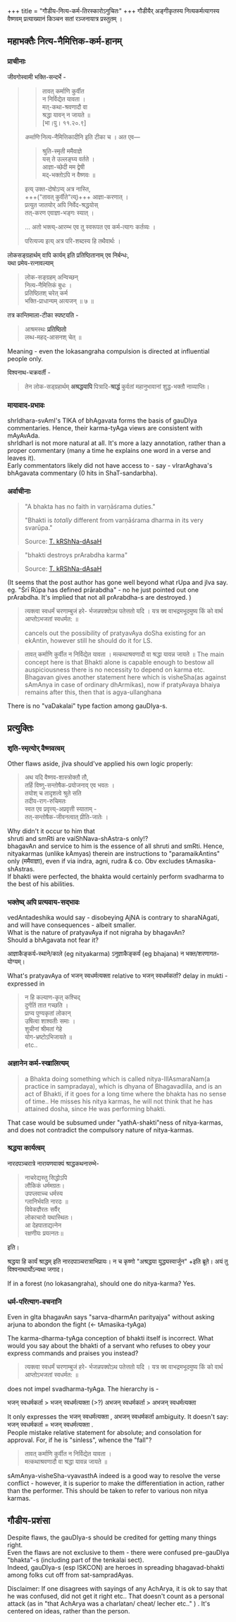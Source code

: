 +++
title = "गौडीय-नित्य-कर्म-तिरस्कारोऽनुचितः"
+++
गौडीयैर् अङ्गीकृतस्य नित्यकर्मत्यागस्य वैष्णवम् प्रत्याख्यानं किञ्चन सतां रञ्जनायात्र प्रस्तुतम् ।   

## महाभक्तैः नित्य-नैमित्तिक-कर्म-हानम्
### प्राचीनाः
जीवगोस्वामी भक्ति-सन्दर्भे -

>> तावत् कर्माणि कुर्वीत  
> न निर्विद्येत यावता ।  
> मत्-कथा-श्रवणादौ वा  
> श्रद्धा यावन् न जायते ॥  
> [भा।पु। ११.२०.९]
>
> *कर्माणि* नित्य-नैमित्तिकादीनि इति टीका च । अत एव—
>
>
>> श्रुति-स्मृती ममैवाज्ञे  
> यस् ते उल्लङ्घ्य वर्तते ।  
> आज्ञा-च्छेदी मम द्वेषी  
> मद्-भक्तोऽपि न वैष्णवः ॥
>
> इत्य् उक्त-दोषोऽप्य् अत्र नास्ति,  
+++("तावत् कुर्वीते"त्य्)+++ आज्ञा-करणात् ।  
प्रत्युत जातयोर् अपि निर्वेद-श्रद्धयोस्  
तत्-करण एवाज्ञा-भङ्गः स्यात् ।  
>
> …
> अतो भक्त्य्-आरम्भ एव तु स्वरूपत एव कर्म-त्यागः कर्तव्यः । 
>
> परित्यज्य इत्य् अत्र परि-शब्दस्य हि तथैवार्थः ।  

लोकसङ्ग्रहार्थम् वापि कार्यम् इति प्रतिष्ठितानाम् एव निर्बन्धः,  
यथा प्रमेय-रत्नावल्याम्

> लोक-सङ्ग्रहम् अन्विच्छन्  
नित्य-नैमित्तिकं बुधः ।  
प्रतिष्ठितश् चरेत् कर्म  
भक्ति-प्राधान्यम् अत्यजन् ॥ ७ ॥

तत्र कान्तिमाला-टीका स्पष्टयति -

> आश्रमस्थः **प्रतिष्ठितो**  
लब्ध-महद्-आसनश् चेत् ॥

Meaning - even the lokasangraha compulsion is directed at influential people only.

विश्वनाथ-चक्रवर्ती -  

> तेन लोक-सड्ग्रहार्थम् **अश्रद्धयापि** पित्रादि-**श्राद्धं** कुर्वतां महानुभावानां शुद्ध-भक्तौ नाव्याप्तिः।



### मायावाद-प्रभावः
shrIdhara-svAmI's TIKA of bhAgavata forms the basis of gauDIya commentaries. Hence, their karma-tyAga views are consistent with mAyAvAda.  
shrIdharI is not more natural at all. It's more a lazy annotation, rather than a proper commentary (many a time he explains one word in a verse and leaves it).  
Early commentators likely did not have access to - say - vIrarAghava's bhAgavata commentary (0 hits in ShaT-sandarbha).

### अर्वाचीनाः

> "A bhakta has no faith in varṇāśrama duties."
>
> "Bhakti is _totally_ different from varṇāśrama dharma in its very svarūpa."
>
> Source: [T. kRShNa-dAsaH](https://bhaktitattva.com/2024/05/12/how-bhakti-destroys-prarabdha-karma/)


> "bhakti destroys prArabdha karma"
>
> Source: [T. kRShNa-dAsaH](https://bhaktitattva.com/2024/05/12/how-bhakti-destroys-prarabdha-karma/)

(It seems that the post author has gone well beyond what rUpa and jIva say.  
eg. "Śrī Rūpa has defined prārabdha" - no he just pointed out one prArabdha. It's implied that not all prArabdha-s are destroyed.
)

> त्यक्त्वा स्वधर्मं चरणाम्बुजं हरे-
र्भजन्नपक्‍वोऽथ पतेत्ततो यदि ।
यत्र क्‍व वाभद्रमभूदमुष्य किं
को वार्थ आप्तोऽभजतां स्वधर्मत: ॥ 
>
> cancels out the possibility of pratyavAya doSha existing for an ekAntin, however still he should do it for LS.

> तावत् कर्माणि कुर्वीत न निर्विद्येत यावता ।
मत्कथाश्रवणादौ वा श्रद्धा यावन्न जायते ॥
> The main concept here is that Bhakti alone is capable enough to bestow all auspiciousness there is no necessity to depend on karma etc.  
>  Bhagavan gives another statement here which is visheSha(as against sAmAnya in case of ordinary dhArmikas), now if pratyAvaya bhaiya remains after this, then that is agya-ullanghana


There is no "vaDakalai" type faction among gauDIya-s.


## प्रत्युक्तिः
### शृति-स्मृत्योर् वैष्णवत्वम्
Other flaws aside, jIva should've applied his own logic properly:

> अथ यदि वैष्णव-शास्त्रोक्तौ तौ,  
तर्हि विष्णु-सन्तोषैक-प्रयोजनाव् एव भवतः ।  
तयोश् च तादृशत्वे श्रुते सति  
तदीय-राग-रुचिमतः  
स्वत एव प्रवृत्त्य्-अप्रवृत्ती स्याताम् -   
तत्-सन्तोषैक-जीवनत्वात् प्रीति-जातेः ।

Why didn't it occur to him that  
shruti and smRti are vaiShNava-shAstra-s only!?  
bhagavAn and service to him is the essence of all shruti and smRti. 
Hence, nityakarmas (unlike kAmyas) therein are instructions to "paramaikAntins" only (ममैवाज्ञा), even if via indra, agni, rudra & co. Obv excludes tAmasika-shAstras.  
If bhakti were perfected, the bhakta would certainly perform svadharma to the best of his abilities.

### भक्तेष्व् अपि प्रत्यवाय-सद्भावः
vedAntadeshika would say - disobeying AjNA is contrary to sharaNAgati, and will have consequences - albeit smaller.  
What is the nature of pratyavAya if not nigraha by bhagavAn?  
Should a bhAgavata not fear it?  

आज्ञाकैङ्कर्य-स्थाने/काले (eg nityakarma) ऽनुज्ञाकैङ्कर्यं (eg bhajana) न भक्त/शरणागत-योग्यम्।

What's pratyavAya of भजन् स्वधर्मत्यक्ता relative  to भजन् स्वधर्मकर्ता? delay in mukti - expressed in 

> न हि कल्याण-कृत् कश्चिद्  
> दुर्गतिं तात गच्छति ।  
> प्राप्य पुण्यकृतां लोकान्  
> उषित्वा शाश्वतीः समाः ।  
> शुचीनां श्रीमतां गेहे  
> योग-भ्रष्टोऽभिजायते ॥  
> etc..


### अज्ञानेन कर्म-स्खालित्यम्
> a Bhakta doing something which is called nitya-lIlAsmaraNam(a practice in sampradaya), which is dhyana of Bhagavadlila, and is an act of Bhakti, if it goes for a long time where the bhakta has no sense of time.. He misses his nitya karmas, he will not think that he has attained dosha, since He was performing bhakti. 

That case would be subsumed under "yathA-shakti"ness of nitya-karmas,  
and does not contradict the compulsory nature of nitya-karmas.

### श्रद्धया कार्यत्वम्
नारदपञ्चरात्रे नारायणवाक्यं श्राद्धकथनारम्भे-

> नाचरेद्यस्तु सिद्धोऽपि  
> लौकिकं धर्ममग्रतः।  
> उपप्लवाच्च धर्मस्य  
> ग्लानिर्भवति नारदः ॥  
> विवेकज्ञैरतः सर्वैर्  
> लोकाचारो यथास्थितः।  
> आ देहपाताद्यत्नेन  
> रक्षणीयः प्रयत्नतः॥ 

इति।

श्रद्धया हि कार्यं श्राद्धम् इति नारदपाञ्चरात्राभिप्रायः। न च कृष्णो "अश्रद्धया युद्ध्यस्वार्जुन" +इति ब्रूते। अयं तु विश्वनाथार्योऽन्यथा जगाद।

If in a forest (no lokasangraha), should one do nitya-karma? Yes.


### धर्म-परित्याग-वचनानि
Even in gIta bhagavAn says "sarva-dharmAn parityajya" without asking arjuna to abondon the fight (<- tAmasika-tyAga) 

The karma-dharma-tyAga conception of bhakti itself is incorrect. What would you say about the bhakti of a servant who refuses to obey your express commands and praises you instead?

> त्यक्त्वा स्वधर्मं चरणाम्बुजं हरे-
र्भजन्नपक्‍वोऽथ पतेत्ततो यदि ।
यत्र क्‍व वाभद्रमभूदमुष्य किं
को वार्थ आप्तोऽभजतां स्वधर्मत: ॥ 

does not impel svadharma-tyAga. The hierarchy is - 

भजन् स्वधर्मकर्ता > भजन् स्वधर्मत्यक्ता (>?) अभजन् स्वधर्मकर्ता  > अभजन् स्वधर्मत्यक्ता

It only expresses the भजन् स्वधर्मत्यक्ता , अभजन् स्वधर्मकर्ता ambiguity. It doesn't say: भजन् स्वधर्मकर्ता = भजन् स्वधर्मत्यक्ता .  
People mistake relative statement for absolute; and consolation for approval. For, if he is "sinless", whence the "fall"?

> तावत् कर्माणि कुर्वीत न निर्विद्येत यावता ।  
मत्कथाश्रवणादौ वा श्रद्धा यावन्न जायते ॥

sAmAnya-visheSha-vyavasthA indeed is a good way to resolve the verse conflict - however, it is superior to make the differentiation in action, rather than the performer. This should be taken to refer to various non nitya karmas. 


## गौडीय-प्रशंसा
Despite flaws, the gauDIya-s should be credited for getting many things right.  
Even the flaws are not exclusive to them - there were confused pre-gauDIya "bhakta"-s  (including part of the tenkalai sect).  
Indeed, gauDIya-s (esp ISKCON) are heroes in spreading bhagavad-bhakti among folks cut off from sat-sampradAyas.

Disclaimer: If one disagrees with sayings of any AchArya, it is ok to say that he was confused, did not get it right etc.. That doesn't count as a personal attack (as in "that AchArya was a charlatan/ cheat/ lecher etc.." ) . It's centered on ideas, rather than the person.


